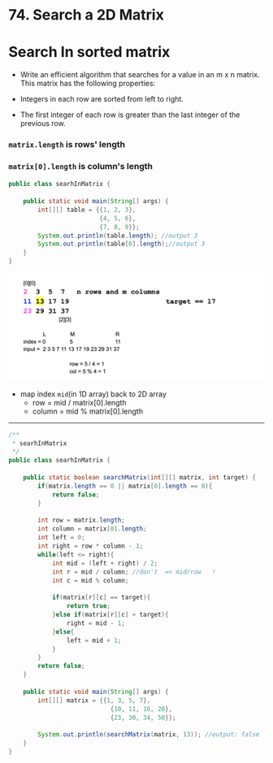 # 74. Search a 2D Matrix

# Search In sorted matrix

- Write an efficient algorithm that searches for a value in an 
  m x n matrix. This matrix has the following properties:

- Integers in each row are sorted from left to right.

- The first integer of each row is greater than the last integer of 
  the previous row.

### `matrix.length` is rows' length

### `matrix[0].length` is column's length

```java
public class searhInMatrix {

    public static void main(String[] args) {
        int[][] table = {{1, 2, 3}, 
                         {4, 5, 6}, 
                         {7, 8, 9}};
        System.out.println(table.length); //output 3
        System.out.println(table[0].length);//output 3
    }
}
```

![](img/2020-03-15-16-15-00.png)

- map index `mid`(in 1D array) back to 2D array
  - row =  mid / matrix[0].length 
  - column = mid % matrix[0].length

---

```java
/**
 * searhInMatrix
 */
public class searhInMatrix {

    public static boolean searchMatrix(int[][] matrix, int target) {
        if(matrix.length == 0 || matrix[0].length == 0){
            return false;
        }
        
        int row = matrix.length;
        int column = matrix[0].length;
        int left = 0;
        int right = row * column - 1;
        while(left <= right){
            int mid = (left + right) / 2;
            int r = mid / column; //don't  => mid/row   !
            int c = mid % column;

            if(matrix[r][c] == target){
                return true;
            }else if(matrix[r][c] > target){
                right = mid - 1;    
            }else{
                left = mid + 1;
            }
        }
        return false;
    }

    public static void main(String[] args) {
        int[][] matrix = {{1, 3, 5, 7}, 
                            {10, 11, 16, 20}, 
                            {23, 30, 34, 50}};
        
        System.out.println(searchMatrix(matrix, 13)); //output: false
    }
}

```